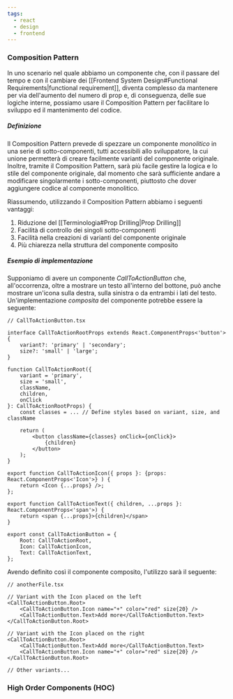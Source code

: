 ```yaml
---
tags:
  - react
  - design
  - frontend
---
```


### Composition Pattern

In uno scenario nel quale abbiamo un componente che, con il passare del tempo e con il cambiare dei [[Frontend System Design#Functional Requirements|functional requirement]], diventa complesso da mantenere per via dell'aumento del numero di prop e, di conseguenza, delle sue logiche interne, possiamo usare il Composition Pattern per facilitare lo sviluppo ed il mantenimento del codice.

##### Definizione

Il Composition Pattern prevede di spezzare un componente *monolitico* in una serie di sotto-componenti, tutti accessibili allo sviluppatore, la cui unione permetterà di creare facilmente varianti del componente originale. 
Inoltre, tramite il Composition Pattern, sarà più facile gestire la logica e lo stile del componente originale, dal momento che sarà sufficiente andare a modificare singolarmente i sotto-componenti, piuttosto che dover aggiungere codice al componente monolitico.

Riassumendo, utilizzando il Composition Pattern abbiamo i seguenti vantaggi:

1. Riduzione del [[Terminologia#Prop Drilling|Prop Drilling]]
2. Facilità di controllo dei singoli sotto-componenti
3. Facilità nella creazioni di varianti del componente originale
4. Più chiarezza nella struttura del componente composito

##### Esempio di implementazione

Supponiamo di avere un componente *CallToActionButton* che, all'occorrenza, oltre a mostrare un testo all'interno del bottone, può anche mostrare un'icona sulla destra, sulla sinistra o da entrambi i lati del testo. Un'implementazione *composita* del componente potrebbe essere la seguente:

```tsx
// CallToActionButton.tsx

interface CallToActionRootProps extends React.ComponentProps<'button'> {
	variant?: 'primary' | 'secondary';
	size?: 'small' | 'large';
}

function CallToActionRoot({
	variant = 'primary',
	size = 'small',
	className,
	children,
	onClick
}: CallToActionRootProps) {
	const classes = ... // Define styles based on variant, size, and className

	return (
		<button className={classes} onClick={onClick}>
			{children}
		</button>
	);
}

export function CallToActionIcon({ props }: {props: React.ComponentProps<'Icon'>} ) {  
	return <Icon {...props} />;  
};

export function CallToActionText({ children, ...props }: React.ComponentProps<'span'>) {
	return <span {...props}>{children}</span>
}

export const CallToActionButton = {
	Root: CallToActionRoot,
	Icon: CallToActionIcon,
	Text: CallToActionText,
};
```

Avendo definito così il componente composito, l'utilizzo sarà il seguente:

```tsx
// anotherFile.tsx

// Variant with the Icon placed on the left
<CallToActionButton.Root>
	<CallToActionButton.Icon name="+" color="red" size{20} />
	<CallToActionButton.Text>Add more</CallToActionButton.Text>
</CallToActionButton.Root>

// Variant with the Icon placed on the right
<CallToActionButton.Root>
	<CallToActionButton.Text>Add more</CallToActionButton.Text>
	<CallToActionButton.Icon name="+" color="red" size{20} />
</CallToActionButton.Root>

// Other variants...
```

### High Order Components (HOC)